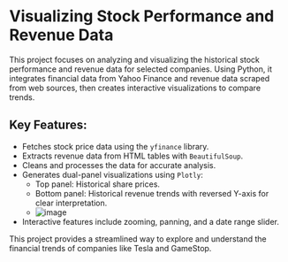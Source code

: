 # **Visualizing Stock Performance and Revenue Data**

This project focuses on analyzing and visualizing the historical stock performance and revenue data for selected companies. Using Python, it integrates financial data from Yahoo Finance and revenue data scraped from web sources, then creates interactive visualizations to compare trends.

## **Key Features:**

- Fetches stock price data using the `yfinance` library.
- Extracts revenue data from HTML tables with `BeautifulSoup`.
- Cleans and processes the data for accurate analysis.
- Generates dual-panel visualizations using `Plotly`:
  - Top panel: Historical share prices.
  - Bottom panel: Historical revenue trends with reversed Y-axis for clear interpretation.
  - ![image](https://github.com/user-attachments/assets/00d421a0-e4e0-48c4-98ae-d3bc892ef2c9)
- Interactive features include zooming, panning, and a date range slider. 

This project provides a streamlined way to explore and understand the financial trends of companies like Tesla and GameStop.
